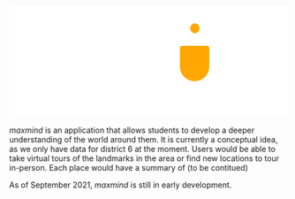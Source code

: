![Image of logo](./pictures/logo1.png)

*maxmind* is an application that allows students to develop a deeper understanding of the world around them. It is currently a conceptual idea, as we only have data for district 6 at the moment. Users would be able to take virtual tours of the landmarks in the area or find new locations to tour in-person. Each place would have a summary of (to be contitued)

As of September 2021, *maxmind* is still in early development.

